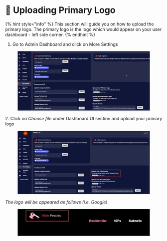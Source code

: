# 🔏 Uploading Primary Logo

{% hint style="info" %}
This section will guide you on how to upload the primary logo. The primary logo is the logo which would appear on your user dashboard - left side corner.
{% endhint %}

1. Go to Admin Dashboard and click on More Settings

<figure><img src="../../.gitbook/assets/2 (14).png" alt=""><figcaption></figcaption></figure>

2\. Click on _Choose file_ under Dashboard UI section and upload your primary logo

<figure><img src="../../.gitbook/assets/1 (13).png" alt=""><figcaption></figcaption></figure>



_The logo will be appeared as follows (i.e. Google)_

<figure><img src="../../.gitbook/assets/3 (13).png" alt=""><figcaption></figcaption></figure>



